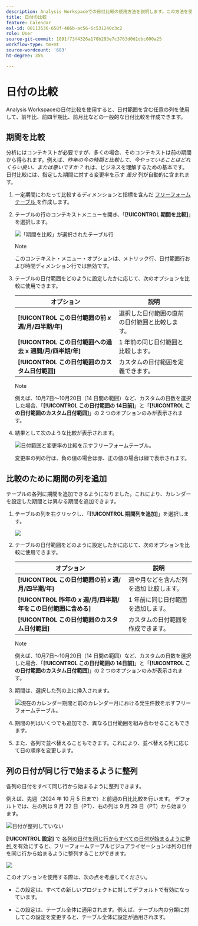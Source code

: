 ```yaml
---
description: Analysis Workspaceでの日付比較の使用方法を説明します。この方法を使用すると、日付範囲を含む任意の列を使用して、一般的な日付比較を作成できます。
title: 日付の比較
feature: Calendar
exl-id: 08113536-658f-486b-ac56-6c531240c3c2
role: User
source-git-commit: 1891f73f4326a178b293e7c3763d0d1dbc000a25
workflow-type: tm+mt
source-wordcount: '683'
ht-degree: 35%

---
```


# 日付の比較

Analysis Workspaceの日付比較を使用すると、日付範囲を含む任意の列を使用して、前年比、前四半期比、前月比などの一般的な日付比較を作成できます。

## 期間を比較

分析にはコンテキストが必要ですが、多くの場合、そのコンテキストは前の期間から得られます。例えば、*昨年の今の時期と比較して、今やっていることはどれくらい良い、または悪いですか？* れは、ビジネスを理解するための基本です。 日付比較には、指定した期間に対する変更率を示す *差分* 列が自動的に含まれます。

1. 一定期間にわたって比較するディメンションと指標を含んだ [ フリーフォームテーブル ](/help/analysis-workspace/visualizations/freeform-table/freeform-table.md) を作成します。
1. テーブルの行のコンテキストメニューを開き、「**[!UICONTROL 期間を比較]**」を選択します。

   ![ 「期間を比較」が選択されたテーブル行 ](assets/compare-time.png)

   >[!NOTE]
   >
   >このコンテキスト・メニュー・オプションは、メトリック行、日付範囲行および時間ディメンション行では無効です。

1. テーブルの日付範囲をどのように設定したかに応じて、次のオプションを比較に使用できます。

   | オプション | 説明 |
   |---|---|
   | **[!UICONTROL この日付範囲の前 *x* 週/月/四半期/年]** | 選択した日付範囲の直前の日付範囲と比較します。 |
   | **[!UICONTROL この日付範囲への過去 x 週間/月/四半期/年]** | 1 年前の同じ日付範囲と比較します。 |
   | **[!UICONTROL この日付範囲のカスタム日付範囲]** | カスタムの日付範囲を定義できます。 |

   >[!NOTE]
   >
   >例えば、10月7日～10月20日（14 日間の範囲）など、カスタムの日数を選択した場合、「**[!UICONTROL この日付範囲の 14日前]**」と「**[!UICONTROL この日付範囲のカスタム日付範囲]**」の 2 つのオプションのみが表示されます。

1. 結果として次のような比較が表示されます。

   ![ 日付範囲と変更率の比較を示すフリーフォームテーブル。](assets/compare-time-result.png)

   変更率の列の行は、負の値の場合は赤、正の値の場合は緑で表示されます。

## 比較のために期間の列を追加

テーブルの各列に期間を追加できるようになりました。これにより、カレンダーを設定した期間とは異なる期間を追加できます。

1. テーブルの列を右クリックし、「**[!UICONTROL 期間列を追加]**」を選択します。

   ![](assets/add-time-period-column.png)

1. テーブルの日付範囲をどのように設定したかに応じて、次のオプションを比較に使用できます。

   | オプション | 説明 |
   |---|---|
   | **[!UICONTROL この日付範囲の前 *x* 週/月/四半期/年]** | 週や月などを含んだ列を追加 比較します。 |
   | **[!UICONTROL 昨年の *x* 週/月/四半期/年をこの日付範囲に含める]** | 1 年前に同じ日付範囲を追加します。 |
   | **[!UICONTROL この日付範囲のカスタム日付範囲]** | カスタムの日付範囲を作成できます。 |

   >[!NOTE]
   >
   >例えば、10月7日～10月20日（14 日間の範囲）など、カスタムの日数を選択した場合、「**[!UICONTROL この日付範囲の 14日前]**」と「**[!UICONTROL この日付範囲のカスタム日付範囲]**」の 2 つのオプションのみが表示されます。

1. 期間は、選択した列の上に挿入されます。

   ![ 現在のカレンダー期間と前のカレンダー月における発生件数を示すフリーフォームテーブル。](assets/add-time-period-column2.png)

1. 期間の列はいくつでも追加でき、異なる日付範囲を組み合わせることもできます。

1. また、各列で並べ替えることもできます。これにより、並べ替える列に応じて日の順序を変更します。

## 列の日付が同じ行で始まるように整列

各列の日付をすべて同じ行から始まるように整列できます。

例えば、先週（2024 年 10 月 5 日まで）と前週の日比比較を行います。 デフォルトでは、左の列は 9 月 22 日（PT）、右の列は 9 月 29 日（PT）から始まります。

![ 日付が整列していない ](assets/not-align-dates.png)

**[!UICONTROL 設定]** で [ 各列の日付を同じ行からすべての日付が始まるように整列 ](/help/analysis-workspace/visualizations/freeform-table/freeform-table.md#settings-1) を有効にすると、フリーフォームテーブルビジュアライゼーションは列の日付を同じ行から始まるように整列することができます。

![](assets/align-dates.png)

このオプションを使用する際は、次の点を考慮してください。

* この設定は、すべての新しいプロジェクトに対してデフォルトで有効になっています。

* この設定は、テーブル全体に適用されます。例えば、テーブル内の分類に対してこの設定を変更すると、テーブル全体に設定が適用されます。


